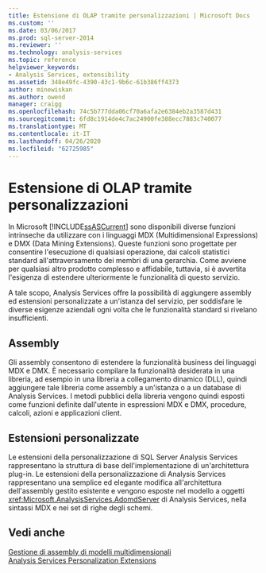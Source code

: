 ```yaml
---
title: Estensione di OLAP tramite personalizzazioni | Microsoft Docs
ms.custom: ''
ms.date: 03/06/2017
ms.prod: sql-server-2014
ms.reviewer: ''
ms.technology: analysis-services
ms.topic: reference
helpviewer_keywords:
- Analysis Services, extensibility
ms.assetid: 348e49fc-4390-43c1-9b6c-61b386ff4373
author: minewiskan
ms.author: owend
manager: craigg
ms.openlocfilehash: 74c5b777dda06cf70a6afa2e6384eb2a3587d431
ms.sourcegitcommit: 6fd8c1914de4c7ac24900fe388ecc7883c740077
ms.translationtype: MT
ms.contentlocale: it-IT
ms.lasthandoff: 04/26/2020
ms.locfileid: "62725985"
---
```

# <a name="extending-olap-through-personalizations"></a>Estensione di OLAP tramite personalizzazioni
  In Microsoft [!INCLUDE[ssASCurrent](../../../includes/ssascurrent-md.md)] sono disponibili diverse funzioni intrinseche da utilizzare con i linguaggi MDX (Multidimensional Expressions) e DMX (Data Mining Extensions). Queste funzioni sono progettate per consentire l'esecuzione di qualsiasi operazione, dai calcoli statistici standard all'attraversamento dei membri di una gerarchia. Come avviene per qualsiasi altro prodotto complesso e affidabile, tuttavia, si è avvertita l'esigenza di estendere ulteriormente le funzionalità di questo servizio.  
  
 A tale scopo, Analysis Services offre la possibilità di aggiungere assembly ed estensioni personalizzate a un'istanza del servizio, per soddisfare le diverse esigenze aziendali ogni volta che le funzionalità standard si rivelano insufficienti.  
  
## <a name="assemblies"></a>Assembly  
 Gli assembly consentono di estendere la funzionalità business dei linguaggi MDX e DMX. È necessario compilare la funzionalità desiderata in una libreria, ad esempio in una libreria a collegamento dinamico (DLL), quindi aggiungere tale libreria come assembly a un'istanza o a un database di Analysis Services. I metodi pubblici della libreria vengono quindi esposti come funzioni definite dall'utente in espressioni MDX e DMX, procedure, calcoli, azioni e applicazioni client.  
  
## <a name="personalized-extensions"></a>Estensioni personalizzate  
 Le estensioni della personalizzazione di SQL Server Analysis Services rappresentano la struttura di base dell'implementazione di un'architettura plug-in. Le estensioni della personalizzazione di Analysis Services rappresentano una semplice ed elegante modifica all'architettura dell'assembly gestito esistente e vengono esposte nel modello a oggetti <xref:Microsoft.AnalysisServices.AdomdServer> di Analysis Services, nella sintassi MDX e nei set di righe degli schemi.  
  
## <a name="see-also"></a>Vedi anche  
 [Gestione di assembly di modelli multidimensionali](../multidimensional-model-assemblies-management.md)   
 [Analysis Services Personalization Extensions](analysis-services-personalization-extensions.md)  
  
  
